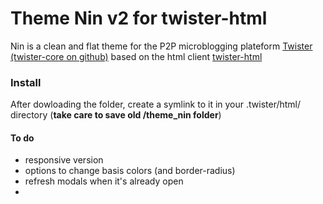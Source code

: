 Theme Nin v2 for twister-html
=============================

Nin is a clean and flat theme for the P2P microblogging plateform [Twister](http://twister.net.co) [(twister-core on github)](https://github.com/miguelfreitas/twister-core) based on the html client [twister-html](https://github.com/miguelfreitas/twister-html)

### Install
After dowloading the folder, create a symlink to it in your .twister/html/ directory (**take care to save old /theme_nin folder**)


####  To do
+ responsive version
+ options to change basis colors (and border-radius)
+ refresh modals when it's already open
+ 
